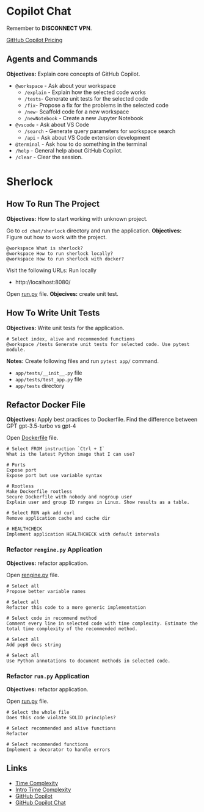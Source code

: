 # Copilot Chat

Remember to **DISCONNECT VPN**.

[GitHub Copilot Pricing](https://github.com/features/copilot/plans)

## Agents and Commands

**Objectives:** Explain core concepts of GitHub Copilot.

* `@workspace` - Ask about your workspace
	* `/explain` - Explain how the selected code works
	* `/tests`- Generate unit tests for the selected code
	* `/fix`- Propose a fix for the problems in the selected code
	* `/new`- Scaffold code for a new workspace
	* `/newNotebook` - Create a new Jupyter Notebook
* `@vscode` - Ask about VS Code
	* `/search` - Generate query parameters for workspace search
	* `/api` - Ask about VS Code extension development
* `@terminal` - Ask how to do something in the terminal
* `/help` - General help about GitHub Copilot.
* `/clear` - Clear the session.

# Sherlock

## How To Run The Project

**Objectives:** How to start working with unknown project.


Go to `cd chat/sherlock` directory and run the application. **Objectives:** Figure out how to work with the project.

```
@workspace What is sherlock?
@workspace How to run sherlock locally?
@workspace How to run sherlock with docker?
```

Visit the following URLs: Run locally

- http://localhost:8080/

Open [run.py](sherlock/app/run.py) file. **Objecives:** create unit test.

## How To Write Unit Tests

**Objectives:** Write unit tests for the application.

```
# Select index, alive and recommended functions
@workspace /tests Generate unit tests for selected code. Use pytest module.
```

**Notes:** Create following files and run `pytest app/` command.
- `app/tests/__init__.py` file
- `app/tests/test_app.py` file
- `app/tests` directory

## Refactor Docker File

**Objectives:** Apply best practices to Dockerfile. Find the difference between GPT gpt-3.5-turbo vs gpt-4

Open [Dockerfile](sherlock/Dockerfile) file.

```
# Select FROM instruction `Ctrl + I`
What is the latest Python image that I can use?

# Ports
Expose port
Expose port but use variable syntax

# Rootless
Make Dockerfile rootless
Secure Dockerfile with nobody and nogroup user
Explain user and group ID ranges in Linux. Show results as a table.

# Select RUN apk add curl
Remove application cache and cache dir

# HEALTHCHECK
Implement application HEALTHCHECK with default intervals
```

### Refactor `rengine.py` Application

**Objectives:** refactor application.

Open [rengine.py](sherlock/app/rengine.py) file.

```
# Select all
Propose better variable names

# Select all
Refactor this code to a more generic implementation

# Select code in recommend method
Comment every line in selected code with time complexity. Estimate the total time complexity of the recommended method.

# Select all
Add pep8 docs string

# Select all
Use Python annotations to document methods in selected code.
```

### Refactor `run.py` Application

**Objectives:** refactor application.

Open [run.py](sherlock/app/run.py) file.

```
# Select the whole file
Does this code violate SOLID principles?

# Select recommended and alive functions
Refactor

# Select recommended functions
Implement a decorator to handle errors
```

## Links

- [Time Complexity](https://www.desmos.com/calculator/xpfyjl1lbn)
- [Intro Time Complexity](https://victoria.dev/blog/a-coffee-break-introduction-to-time-complexity-of-algorithms/)
- [GitHub Copilot](https://docs.github.com/en/copilot/configuring-github-copilot/configuring-github-copilot-in-your-environment?tool=vscode)
- [GitHub Copilot Chat](https://learn.microsoft.com/en-us/visualstudio/ide/visual-studio-github-copilot-chat?view=vs-2022)
